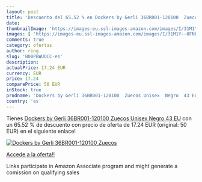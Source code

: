 ```yaml
---
layout: post
title: 'Descuento del 65.52 % en Dockers by Gerli 36BR001-120100  Zuecos '
date: 
thumbnailImage: 'https://images-eu.ssl-images-amazon.com/images/I/31M1Y--0FNL._SL200_.jpg'
images: [ 'https://images-eu.ssl-images-amazon.com/images/I/31M1Y--0FNL._SL200_.jpg' ]
comments: true
category: ofertas
author: ring
slug: 'B00PBWUDCC-es'
description:
actualPrice: 17.24 EUR
currency: EUR
price: 17.24
comparePrice: 50 EUR
inStock: true
prodname: 'Dockers by Gerli 36BR001-120100  Zuecos Unisex  Negro  43 EU'
country: 'es'
---
```


Tienes [Dockers by Gerli 36BR001-120100  Zuecos Unisex  Negro  43 EU](https://www.amazon.es/dp/B00PBWUDCC/?tag=tolees-21) con un 65.52 % de descuento con precio de oferta de 17.24 EUR (original: 50 EUR) en el siguiente enlace!

[![Dockers by Gerli 36BR001-120100  Zuecos ](https://images-eu.ssl-images-amazon.com/images/I/31M1Y--0FNL._SL200_.jpg)](https://www.amazon.es/dp/B00PBWUDCC/?tag=tolees-21)

[Accede a la oferta!!](https://www.amazon.es/dp/B00PBWUDCC/?tag=tolees-21)

Links participate in Amazon Associate program and might generate a comission on qualifying sales


